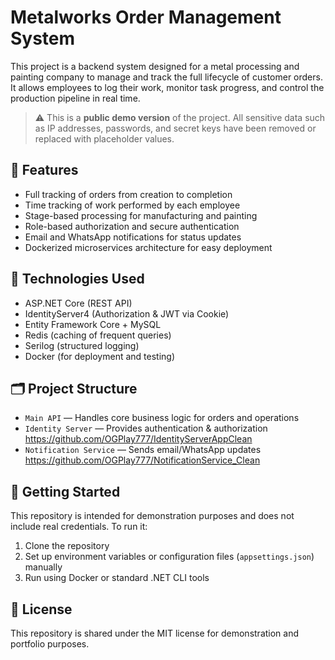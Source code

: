 # Metalworks Order Management System

This project is a backend system designed for a metal processing and painting company to manage and track the full lifecycle of customer orders. It allows employees to log their work, monitor task progress, and control the production pipeline in real time.

> ⚠️ This is a **public demo version** of the project. All sensitive data such as IP addresses, passwords, and secret keys have been removed or replaced with placeholder values.

## 🔧 Features

- Full tracking of orders from creation to completion
- Time tracking of work performed by each employee
- Stage-based processing for manufacturing and painting
- Role-based authorization and secure authentication
- Email and WhatsApp notifications for status updates
- Dockerized microservices architecture for easy deployment

## 🧱 Technologies Used

- ASP.NET Core (REST API)
- IdentityServer4 (Authorization & JWT via Cookie) 
- Entity Framework Core + MySQL
- Redis (caching of frequent queries)
- Serilog (structured logging)
- Docker (for deployment and testing)

## 🗂️ Project Structure

- `Main API` — Handles core business logic for orders and operations
- `Identity Server` — Provides authentication & authorization https://github.com/OGPlay777/IdentityServerAppClean
- `Notification Service` — Sends email/WhatsApp updates https://github.com/OGPlay777/NotificationService_Clean

## 🚀 Getting Started

This repository is intended for demonstration purposes and does not include real credentials. To run it:

1. Clone the repository
2. Set up environment variables or configuration files (`appsettings.json`) manually
3. Run using Docker or standard .NET CLI tools

## 📄 License

This repository is shared under the MIT license for demonstration and portfolio purposes.

